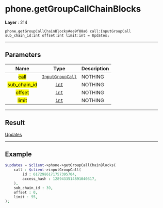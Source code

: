 # phone.getGroupCallChainBlocks

**Layer** : 214

```tl
phone.getGroupCallChainBlocks#ee9f88a6 call:InputGroupCall sub_chain_id:int offset:int limit:int = Updates;
```

---

## Parameters

| Name | Type | Description |
| :---: | :---: | :--- |
| <mark>call</mark> | [`InputGroupCall`](type/InputGroupCall) | NOTHING |
| <mark>sub_chain_id</mark> | [`int`](type/int) | NOTHING |
| <mark>offset</mark> | [`int`](type/int) | NOTHING |
| <mark>limit</mark> | [`int`](type/int) | NOTHING |

---

## Result

[Updates](type/Updates)

---

## Example

```php
$updates = $client->phone->getGroupCallChainBlocks(
	call : $client->inputGroupCall(
		id : 6172986171757395704,
		access_hash : 1289433514891040317,
	),
	sub_chain_id : 39,
	offset : 0,
	limit : 55,
);
```